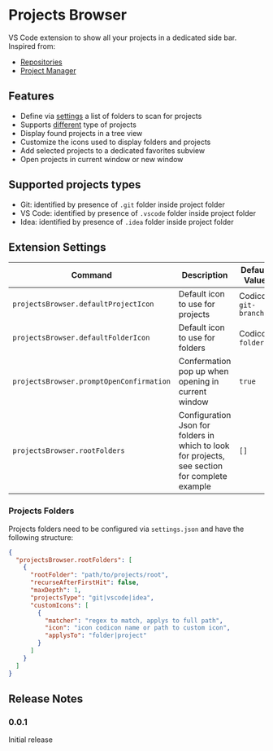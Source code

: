 # Projects Browser

VS Code extension to show all your projects in a dedicated side bar. Inspired from:

- [Repositories](https://marketplace.visualstudio.com/items?itemName=mohitsingh.repo)
- [Project Manager](https://marketplace.visualstudio.com/items?itemName=alefragnani.project-manager)

## Features

- Define via [settings](#extension-settings) a list of folders to scan for projects
- Supports [different](#supported-projects-types) type of projects
- Display found projects in a tree view
- Customize the icons used to display folders and projects
- Add selected projects to a dedicated favorites subview
- Open projects in current window or new window

## Supported projects types

- Git: identified by presence of `.git` folder inside project folder
- VS Code: identified by presence of `.vscode` folder inside project folder
- Idea: identified by presence of `.idea` folder inside project folder

## Extension Settings

| Command                                  | Description                                                                                    | Default Value        |
| ---------------------------------------- | ---------------------------------------------------------------------------------------------- | -------------------- |
| `projectsBrowser.defaultProjectIcon`     | Default icon to use for projects                                                               | Codicon `git-branch` |
| `projectsBrowser.defaultFolderIcon`      | Default icon to use for folders                                                                | Codicon `folder`     |
| `projectsBrowser.promptOpenConfirmation` | Confermation pop up when opening in current window                                             | `true`               |
| `projectsBrowser.rootFolders`            | Configuration Json for folders in which to look for projects, see section for complete example | `[]`                 |

### Projects Folders

Projects folders need to be configured via `settings.json` and have the following structure:

```json
{
  "projectsBrowser.rootFolders": [
    {
      "rootFolder": "path/to/projects/root",
      "recurseAfterFirstHit": false,
      "maxDepth": 1,
      "projectsType": "git|vscode|idea",
      "customIcons": [
        {
          "matcher": "regex to match, applys to full path",
          "icon": "icon codicon name or path to custom icon",
          "applysTo": "folder|project"
        }
      ]
    }
  ]
}
```

## Release Notes

### 0.0.1

Initial release
